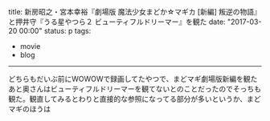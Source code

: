 title: 新房昭之・宮本幸裕『劇場版 魔法少女まどか☆マギカ \[新編\] 叛逆の物語』と押井守『うる星やつら２ ビューティフルドリーマー』を観た
date: "2017-03-20 00:00"
status: p
tags:
- movie
- blog
---

どちらもだいぶ前にWOWOWで録画してたやつで、まどマギ劇場版新編を観たあと奥さんはビューティフルドリーマーを観てないとのことだったのでそっちも観た。観直してみるとわりと直接的な参照になってる部分が多いというか、まどマギのほうは
